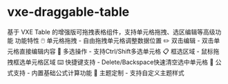 # vxe-draggable-table
基于 VXE Table 的增强版可拖拽表格组件，支持单元格拖拽、选区编辑等高级功能  功能特性 🖱️ 单元格拖拽 - 自由拖拽单元格调整数据位置  ✏️ 双击编辑 - 双击单元格直接编辑内容  🎯 多选操作 - 支持Ctrl/Shift多选单元格  📋 框选区域 - 鼠标拖拽框选单元格区域  ⌨️ 快捷键支持 - Delete/Backspace快速清空选中单元格  🔢 公式支持 - 内置基础公式计算功能  🎨 主题定制 - 支持自定义主题样式
